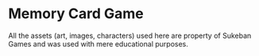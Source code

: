 # Memory Card Game

All the assets (art, images, characters) used here are property of Sukeban Games and was used with mere educational purposes.
